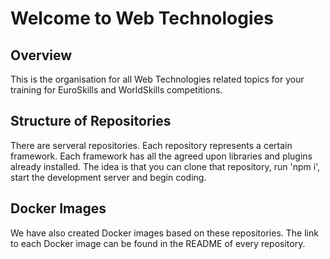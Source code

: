 # Welcome to Web Technologies

## Overview
This is the organisation for all Web Technologies related topics for your training for EuroSkills and WorldSkills competitions.

## Structure of Repositories
There are serveral repositories. Each repository represents a certain framework. Each framework has all the agreed upon libraries and plugins already installed. The idea is that you can clone that repository, run 'npm i', start the development server and begin coding.

## Docker Images
We have also created Docker images based on these repositories. The link to each Docker image can be found in the README of every repository.
